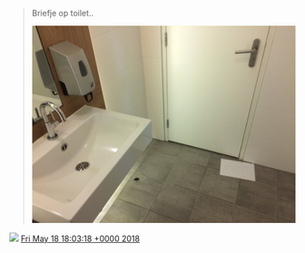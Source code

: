 > Briefje op toilet\.\. 
> 
> ![](../../media/997538129971118080-Ddf3oh2V0AAau2m.jpg)

<img src="../../media/tweet.ico" width="12" /> [Fri May 18 18:03:18 +0000 2018](https://twitter.com/DromerDenker/status/997538129971118080)